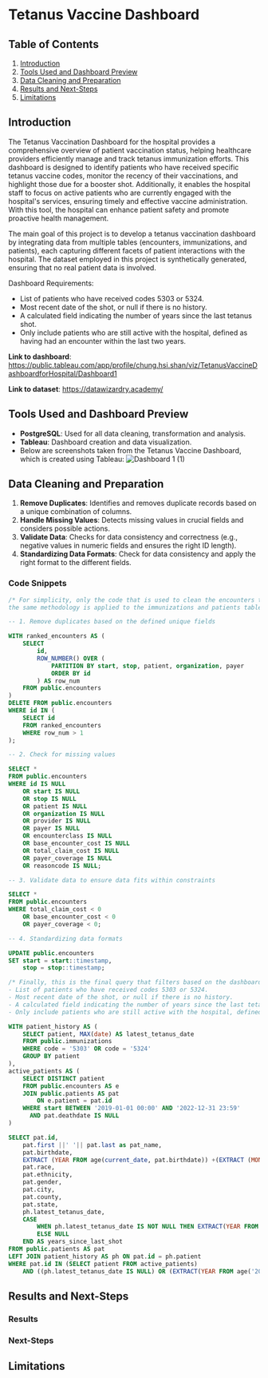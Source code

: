 # Tetanus Vaccine Dashboard 

## Table of Contents
1. [Introduction](#introduction)
2. [Tools Used and Dashboard Preview](#tools-used-and-dashboard-preview)
3. [Data Cleaning and Preparation](#data-cleaning-and-preparation)
4. [Results and Next-Steps](#results-and-next-steps)
5. [Limitations](#limitations)

## Introduction
The Tetanus Vaccination Dashboard for the hospital provides a comprehensive overview of patient vaccination status, helping healthcare providers efficiently manage and track tetanus immunization efforts. This dashboard is designed to identify patients who have received specific tetanus vaccine codes, monitor the recency of their vaccinations, and highlight those due for a booster shot. Additionally, it enables the hospital staff to focus on active patients who are currently engaged with the hospital's services, ensuring timely and effective vaccine administration. With this tool, the hospital can enhance patient safety and promote proactive health management.

The main goal of this project is to develop a tetanus vaccination dashboard by integrating data from multiple tables (encounters, immunizations, and patients), each capturing different facets of patient interactions with the hospital. The dataset employed in this project is synthetically generated, ensuring that no real patient data is involved.

Dashboard Requirements:
- List of patients who have received codes 5303 or 5324.
- Most recent date of the shot, or null if there is no history.
- A calculated field indicating the number of years since the last tetanus shot.
- Only include patients who are still active with the hospital, defined as having had an encounter within the last two years.
    
**Link to dashboard**: https://public.tableau.com/app/profile/chung.hsi.shan/viz/TetanusVaccineDashboardforHospital/Dashboard1

**Link to dataset**:
https://datawizardry.academy/


## Tools Used and Dashboard Preview
- **PostgreSQL**: Used for all data cleaning, transformation and analysis.
- **Tableau**: Dashboard creation and data visualization.
- Below are screenshots taken from the Tetanus Vaccine Dashboard, which is created using Tableau:
![Dashboard 1 (1)](https://github.com/user-attachments/assets/27ef9c71-fd88-43dc-a8ba-6f3cd9069ca1)

## Data Cleaning and Preparation
1. **Remove Duplicates**: Identifies and removes duplicate records based on a unique combination of columns.
2. **Handle Missing Values**: Detects missing values in crucial fields and considers possible actions.
3. **Validate Data**: Checks for data consistency and correctness (e.g., negative values in numeric fields and ensures the right ID length).
4. **Standardizing Data Formats**: Check for data consistency and apply the right format to the different fields.

### Code Snippets
```sql
/* For simplicity, only the code that is used to clean the encounters table is shown,
the same methodology is applied to the immunizations and patients table. */

-- 1. Remove duplicates based on the defined unique fields

WITH ranked_encounters AS (
    SELECT 
        id,
        ROW_NUMBER() OVER (
            PARTITION BY start, stop, patient, organization, payer 
            ORDER BY id
        ) AS row_num
    FROM public.encounters
)
DELETE FROM public.encounters
WHERE id IN (
    SELECT id
    FROM ranked_encounters
    WHERE row_num > 1
);

-- 2. Check for missing values

SELECT *
FROM public.encounters
WHERE id IS NULL 
    OR start IS NULL
    OR stop IS NULL
    OR patient IS NULL
    OR organization IS NULL
    OR provider IS NULL
    OR payer IS NULL
    OR encounterclass IS NULL
    OR base_encounter_cost IS NULL
    OR total_claim_cost IS NULL
    OR payer_coverage IS NULL
    OR reasoncode IS NULL;

-- 3. Validate data to ensure data fits within constraints

SELECT *
FROM public.encounters
WHERE total_claim_cost < 0 
    OR base_encounter_cost < 0
    OR payer_coverage < 0;

-- 4. Standardizing data formats

UPDATE public.encounters
SET start = start::timestamp,
    stop = stop::timestamp;

/* Finally, this is the final query that filters based on the dashboard requirements
- List of patients who have received codes 5303 or 5324.
- Most recent date of the shot, or null if there is no history.
- A calculated field indicating the number of years since the last tetanus shot.
- Only include patients who are still active with the hospital, defined as having had an encounter within the last two years.*/

WITH patient_history AS (
    SELECT patient, MAX(date) AS latest_tetanus_date
    FROM public.immunizations
    WHERE code = '5303' OR code = '5324'
    GROUP BY patient
),
active_patients AS (
    SELECT DISTINCT patient
    FROM public.encounters AS e
    JOIN public.patients AS pat 
		ON e.patient = pat.id
    WHERE start BETWEEN '2019-01-01 00:00' AND '2022-12-31 23:59'
      AND pat.deathdate IS NULL
)

SELECT pat.id, 
	pat.first ||' '|| pat.last as pat_name,
	pat.birthdate, 
	EXTRACT (YEAR FROM age(current_date, pat.birthdate)) +(EXTRACT (MONTH FROM age(current_date, pat.birthdate))/12) +(EXTRACT (DAY FROM age(current_date, pat.birthdate))/365.25) AS age_in_years,
	pat.race, 
	pat.ethnicity, 
	pat.gender, 
	pat.city, 
	pat.county,
	pat.state,
	ph.latest_tetanus_date,
    CASE 
        WHEN ph.latest_tetanus_date IS NOT NULL THEN EXTRACT(YEAR FROM age('2022-12-31', ph.latest_tetanus_date))
        ELSE NULL
    END AS years_since_last_shot
FROM public.patients AS pat
LEFT JOIN patient_history AS ph ON pat.id = ph.patient
WHERE pat.id IN (SELECT patient FROM active_patients) 
	AND ((ph.latest_tetanus_date IS NULL) OR (EXTRACT(YEAR FROM age('2022-12-31', ph.latest_tetanus_date)) >=0 ));

```


## Results and Next-Steps
### Results 
### Next-Steps

## Limitations
